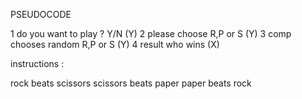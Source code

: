 PSEUDOCODE

1 do you want to play ? Y/N         (Y)
2 please choose R,P or S            (Y)
3 comp chooses random R,P or S      (Y)
4 result who wins                   (X)


instructions :

rock beats scissors
scissors beats paper
paper beats rock
